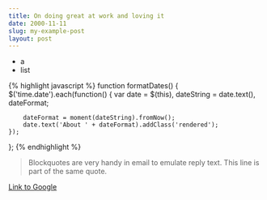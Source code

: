 ```yaml
---
title: On doing great at work and loving it
date: 2000-11-11
slug: my-example-post
layout: post
---
```


- a
- list

{% highlight javascript %}
function formatDates() {
    $('time.date').each(function() {
        var date = $(this),
            dateString = date.text(),
            dateFormat;

        dateFormat = moment(dateString).fromNow();
        date.text('About ' + dateFormat).addClass('rendered');
    });
};
{% endhighlight %}

> Blockquotes are very handy in email to emulate reply text.
> This line is part of the same quote.

[Link to Google](https://www.google.com)